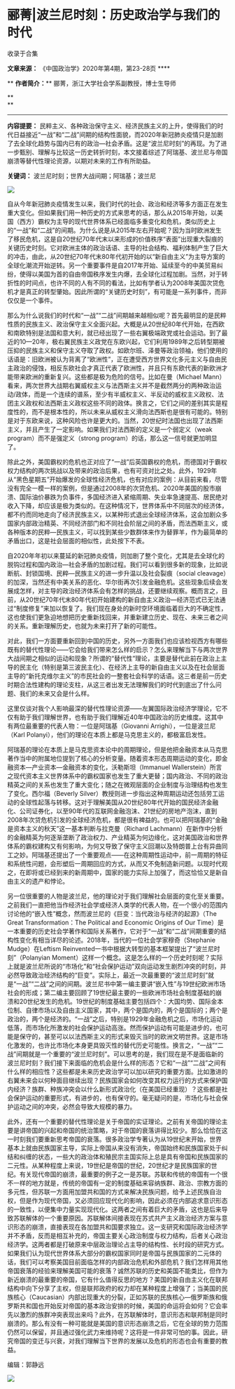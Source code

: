 # 郦菁|波兰尼时刻：历史政治学与我们的时代


收录于合集

**文章来源：** 《中国政治学》2020年第4期，第23-28页 ****

  

 ** **作者简介：**** 郦菁，浙江大学社会学系副教授，博士生导师

  

 **  
**

 ****

  

 **内容提要：**
民粹主义、各种政治保守主义、经济民族主义的上升，使得我们的时代日益接近“一战”和“二战”间期的结构性面貌，而2020年新冠肺炎疫情只是加剧了去全球化趋势与国内已有的政治—社会矛盾。这是“波兰尼时刻”的再现。为了进一步甄别、理解与比较这一历史转折时刻，本文接着综述了阿瑞基、波兰尼与帝国崩溃等替代性理论资源，以期对未来的工作有所助益。

  

 **关键词：** 波兰尼时刻；世界大战间期；阿瑞基；波兰尼

  

  

![](/images/155/2.png)

  

  

  

  

自从今年新冠肺炎疫情发生以来，我们时代的社会、政治和经济等多方面正在发生重大变化。但如果我们用一种历史的方式来思考的话，那么从2015年开始，以美国（西方）霸权为主导的现代世界体系已经面临多重变化和危机，类似历史上的“一战”和“二战”的间期。为什么说是从2015年左右开始呢？因为当时欧洲发生了移民危机，这是自20世纪70年代末以来形成的价值秩序“表面”出现重大裂痕的关键历史时刻。它对欧洲主体的政治话语、主导的社会结构、福利体制产生了巨大的冲击，由此，从20世纪70年代末80年代初开始的以“新自由主义”为主导方案的全球化潮流开始逆转。另一个重要事件是自2017年开始、延续至今的中美贸易纠纷，使得以美国为首的自由帝国秩序发生内爆，去全球化过程加剧。当然，对于转折性的时间点，也许不同的人有不同的看法，比如有学者认为2008年美国次贷危机才是真正的转型肇始。因此所谓的“关键历史时刻”，有可能是一系列事件，而非仅仅是一个事件。

  

那么为什么说我们的时代和“一战”“二战”间期越来越相似呢？首先最明显的是民粹性质的民族主义、政治保守主义全面兴起。大概是从20世纪80年代开始，在西欧和南欧特别是法国和意大利，就已经出现了一些右翼极端政党或社会运动。到了最近的10—20年，极右翼民族主义政党在东欧兴起，它们利用1989年之后转型期被压抑的民族主义和保守主义夺取了政权。如欧尔班、泽曼等政治领袖，他们使用的话语是：旧欧洲被认为背离了“欧洲性”，正在遭受西方世界文化多元主义与自由民主政治的侵蚀，相反东欧社会才真正代表了欧洲性，并且只有东欧代表的新欧洲才能带来欧洲的重新复兴。这些都是极为危险的信号。比如在曼（Michael
Mann）看来，两次世界大战期右翼威权主义与法西斯主义并不是截然两分的两种政治运动/政体，而是一个连续的谱系，至少有半威权主义、半反动的威权主义政权、法团主义政权和法西斯主义政权这些不同的政体。换言之，它们之间的差别其实是程度性的，而不是根本性的，所以未来从威权主义滑向法西斯也是很有可能的。特别是对于东欧来说，这种风险也许是更大的。当然，20世纪时法国也出现了法西斯主义，并且产生了一定影响。如果我们对法西斯的定义是一个弱定义（weak
program）而不是强定义（strong program）的话，那么这一信号就更加明显了。

  

除此之外，美国霸权的危机也正对应了“一战”后英国霸权的危机，而德国对于霸权权力结构的两次挑战以及带来的政治后果，也有可资对比之处。此外，1929年从“黑色星期五”开始爆发的全球性经济危机，也有对应的案例：从目前来看，尽管没有完全一模一样的案例，但是通过2008年的次贷危机、2020年美国的股市崩溃、国际油价暴跌为负事件，多国经济进入紧缩周期、失业率急速提高、居民绝对收入下降，却应该是极为类似的。在这种情况下，世界体系中不同层次的经济体，都不约而同地走向了经济民族主义，以某种形式退出全球经济体系，这会加剧众多国家内部政治精英、不同经济部门和不同社会阶层之间的矛盾，而法西斯主义，或各种版本的民粹—民族主义，可以找到某些少数群体来作为替罪羊，作为最简单的矛盾出口，这是社会层面的相似性，此处按下不表。

  

自2020年年初以来蔓延的新冠肺炎疫情，则加剧了整个变化，尤其是去全球化的脱钩过程和国内政治—社会矛盾的加剧过程。我们可以看到很多新的现象，比如说断航、封锁国境、民粹—民族主义的进一步升温以及社会裂痕（social
cleavage）的加深，当然还有中美关系的恶化、华尔街再次引发金融危机。这些现象后续会发展成怎样，对主导的政治经济体系会有怎样的挑战，还要继续观察。概而言之，目前，从20世纪70年代末80年代初开始建构的新自由主义政治—经济范式已无法通过“制度修复”来加以恢复了。我们现在身处的新时空环境面临着巨大的不确定性，这也使我们更急迫地想把历史重新找回来，并重新建立历史、现在、未来三者之间的关系。重新理解历史，也就为未来打开了新的可能性。

  

对此，我们一方面要重新回到中国的历史，另外一方面我们也应该检视西方有哪些既有的替代性理论——它会给我们带来怎么样的启示？怎么来理解当下与两次世界大战间期之相似的运动和现象？所谓的“替代性”理论，主要是替代此前在政治上主导的民主化（特别是第三波民主化）、在经济上主导的新自由主义以及在社会层面主导的“新托克维尔主义”的市民社会的一整套社会科学的话语。这三者是前一历史时期合法性建构的理论支柱，从这三者出发无法理解我们的时代到底出了什么问题、我们的未来又会是什么样。

  

这里仅谈对我个人影响最深的替代性理论资源——左翼国际政治经济学理论，它不仅有助于我们理解世界，也有助于我们理解近40年中国政治的历史维度。这其中有两位最重要的代表人物：一位是阿瑞基（Giovanni
Arrighi），一位是波兰尼（Karl Polanyi），他们的理论在本质上都是马克思主义的，都极富启发性。

  

阿瑞基的理论在本质上是马克思资本论中的周期理论，但是他把金融资本从马克思著作当中的附属地位提到了核心的分析变量。随着资本形态周期运动的变化，即金融资本—产业资本—金融资本的变化，沃勒斯坦（Immanuel
Wallerstein）所言之现代资本主义世界体系中的霸权国家也发生了重大更替；国内政治、不同的政治精英之间的关系也发生了重大变化；随之在微观层面的企业制度与治理结构也发生了变化。西尔福（Beverly
Silver）教授则进一步指出这种周期运动还包括劳工运动的全球性起落与转移。这对于理解美国从20世纪80年代开始的国民经济金融化、公司证券化，以至90年代的互联网金融泡沫、21世纪的房地产泡沫，直到2008年次贷危机引发的全球经济危机，都是很有裨益的。也可以把阿瑞基的“金融是资本主义的秋天”这一基本判断与拉克曼（Richard
Lachmann）在新作中分析的金融精英为何逐渐垄断了政治权力、产业精英为何边缘化，这对美国政治和世界体系的霸权建构又有何影响，为何又导致了保守主义回潮以及特朗普上台有异曲同工之妙。阿瑞基还提出了一个重要观点——在这种周期性运动中，前一周期的特征和系统性问题，会形塑后一周期回应的方式，从而又不免制造新问题。以现时代观之，在即将或已经到来的新周期中，国家的能力实际上加强了，而这恰恰又是新自由主义的遗产和悖论。

  

另一位很重要的人物是波兰尼，他的理论对于我们理解社会层面的变化至关重要。之前我们一直把他当作经济社会学或经济人类学的代表人物，在一个很小的范围内讨论他的“嵌入性”概念，然而波兰尼的《巨变：当代政治与经济的起源》（The
Great Transformation：The Political and Economic Origins of Our
Time）是一本重要的历史社会学著作和国际关系著作，它对于“一战”和“二战”间期重要的结构性变化有相当详尽的论述。2018年，当代的一位社会学家穆奇（Stephanie
Mudge）在Leftism Reinvented一书中根据大转型的基本框架提出了“波兰尼时刻”（Polanyian
Moment）这样一个概念。这是怎么样的一个历史时刻呢？实际上就是波兰尼所说的“市场化”和“社会保护运动”双向运动发生剧烈冲突的时刻，并必然导致政治经济结构的“巨变”。实际上，最近一次最重要的“波兰尼时刻”就是“一战”“二战”之间的间期。波兰尼书中第一编主要讲“嵌入性”与19世纪欧洲市场社会的形成；第二编主要回顾了19世纪最主要的一些欧洲市场社会制度基础的崩溃和20世纪发生的危机。19世纪的制度基础主要包括四个：大国均势、国际金本位制、自律市场以及自由主义国家，其中，两个是国内的，两个是国际的；两个是政治的，两个是经济的。“一战”之后，特别是1929年金融危机之后，市场化运动低落，而市场化所激发的社会保护运动高涨。然而保护运动有可能是进步的，也可能是保守的，甚至可以以法西斯主义的形式来毁灭当时的欧洲文明世界。这是市场化激发的，也许比市场化本身更具毁灭性的替代历史可能性。换言之，“一战”“二战”间期就是一个重要的“波兰尼时刻”。可以思考的是，我们现在是不是面临新的波兰尼时刻？我们接下来面临的危机会是什么样的形态？它和“一战”“二战”之间有什么样的相应性？这些都是未来历史政治学可以加以研究的重要方面。比如激进的右翼未来会以何种面目继续出现？民族国家会如何改变其权力运行的方式来保护国内经济？族群、种族冲突会以什么新形式政治化（在美国已经重现）？这些都是社会保护运动的重要形式，有进步的，也有保守的。毫无疑问的是，市场化与社会保护运动之间的冲突，必然会导致大规模的暴力。

  

此外，还有一个重要的替代性理论是关于帝国的实证理论。之前有关帝国的理论主要是讲帝国的兴起和帝国的统治策略，对于帝国的衰落讲得比较少。那么恰恰在这一时刻我们要重新思考帝国的衰落。很多政治学专著认为从19世纪末开始，世界基本上就由民族国家主导，实际上帝国从来没有消失，帝国始终和民族国家处于纠结和纠缠的状态，一些大的政治体和殖民宗主国实际上总是具有帝国和民族国家的二元性。从某种程度上来说，19世纪是帝国的世纪，20世纪才是民族国家的世纪。有关现代帝国的崩溃，最重要的例子之一是苏联。苏联和传统的帝国有一个很不一样的地方就是，传统的帝国有一定的制度基础来容纳族群、政治、宗教方面的多元性，但苏联一方面用加盟共和国的方式来解决民族问题，给予上述民族自治权，但是作为现代帝国，又必须回应现代化的影响，因此必须在内部追求意识形态的一致性，以便集中力量实现现代化。这两者之间有着巨大的矛盾，这也是后来导致苏联解体的一个重要原因。苏联解体间接表现在苏式共产主义政治经济方案与意识形态的崩溃，直接表现在各加盟共和国要求独立。这一支研究和国际政治经济学并不矛盾，反而是相互补充的，帝国主要关心政治制度与权力结构，后者关心政治经济学。这两者都是打破原来中层政治理论占主导的结构性、长时段的研究方式。如果我们认为现代世界体系大部分的霸权国家同时是帝国与民族国家的二元体的话，我们可以考察美国目前面临怎样的内部政治危机和外部危机？我们怎样用其他帝国衰落的经验来理解美国可能的衰落？诚然苏联的历史和美国不能类比，但作为新近崩溃的最重要的帝国，它有什么值得反思的地方？美国的新自由主义化在联邦结构中向下分享了主权，但是联邦政府的权力却在某种程度上增强了；当美国的民族核心（Caucasian）内部出现重大的分裂，正如苏联的民族核心—俄罗斯族和俄罗斯共和国也开始反对帝国的基本政治安排的时候，美国的命运将会如何？它会率先以激烈的族群冲突表现出来吗？此外，在苏联解体时，意识形态和联邦制是同时崩溃的。那么有没有一种可能就是美国的意识形态崩溃之后，它在全球的势力范围仍然可以保留，并且通过强化武力来维持呢？这将是一件非常可怕的事。因此，研究帝国的变迁与兴衰，对我们理解当下世界的发展以及危机的形态也会有重要的教益。

  

编辑：郭静远

  

![](/images/155/3.jpeg)

  


